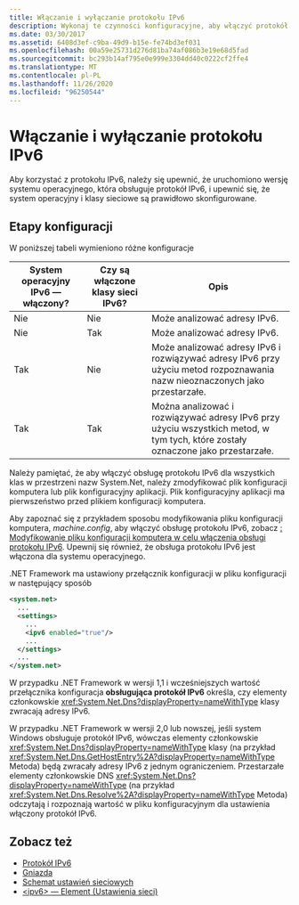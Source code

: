 ```yaml
---
title: Włączanie i wyłączanie protokołu IPv6
description: Wykonaj te czynności konfiguracyjne, aby włączyć protokół IPv6, w tym modyfikując plik konfiguracji komputera lub aplikacji.
ms.date: 03/30/2017
ms.assetid: 6408d3ef-c9ba-49d9-b15e-fe74bd3ef031
ms.openlocfilehash: 00a59e25731d276d81ba74af086b3e19e68d5fad
ms.sourcegitcommit: bc293b14af795e0e999e3304dd40c0222cf2ffe4
ms.translationtype: MT
ms.contentlocale: pl-PL
ms.lasthandoff: 11/26/2020
ms.locfileid: "96250544"
---
```

# <a name="enabling-and-disabling-ipv6"></a>Włączanie i wyłączanie protokołu IPv6

Aby korzystać z protokołu IPv6, należy się upewnić, że uruchomiono wersję systemu operacyjnego, która obsługuje protokół IPv6, i upewnić się, że system operacyjny i klasy sieciowe są prawidłowo skonfigurowane.  
  
## <a name="configuration-steps"></a>Etapy konfiguracji  

 W poniższej tabeli wymieniono różne konfiguracje  
  
|System operacyjny IPv6 — włączony?|Czy są włączone klasy sieci IPv6?|Opis|  
|-------------------------------------|---------------------------------------|-----------------|  
|Nie|Nie|Może analizować adresy IPv6.|  
|Nie|Tak|Może analizować adresy IPv6.|  
|Tak|Nie|Może analizować adresy IPv6 i rozwiązywać adresy IPv6 przy użyciu metod rozpoznawania nazw nieoznaczonych jako przestarzałe.|  
|Tak|Tak|Można analizować i rozwiązywać adresy IPv6 przy użyciu wszystkich metod, w tym tych, które zostały oznaczone jako przestarzałe.|  
  
 Należy pamiętać, że aby włączyć obsługę protokołu IPv6 dla wszystkich klas w przestrzeni nazw System.Net, należy zmodyfikować plik konfiguracji komputera lub plik konfiguracyjny aplikacji. Plik konfiguracyjny aplikacji ma pierwszeństwo przed plikiem konfiguracji komputera.  
  
 Aby zapoznać się z przykładem sposobu modyfikowania pliku konfiguracji komputera, *machine.config*, aby włączyć obsługę protokołu IPv6, zobacz [: Modyfikowanie pliku konfiguracji komputera w celu włączenia obsługi protokołu IPv6](how-to-modify-the-computer-configuration-file-to-enable-ipv6-support.md). Upewnij się również, że obsługa protokołu IPv6 jest włączona dla systemu operacyjnego.  
  
 .NET Framework ma ustawiony przełącznik konfiguracji w pliku konfiguracji w następujący sposób  
  
```xml  
<system.net>  
  ...  
  <settings>  
    ...  
    <ipv6 enabled="true"/>  
    ...  
  </settings>  
  ...  
</system.net>  
```  
  
 W przypadku .NET Framework w wersji 1,1 i wcześniejszych wartość przełącznika konfiguracja **obsługująca protokół IPv6** określa, czy elementy członkowskie <xref:System.Net.Dns?displayProperty=nameWithType> klasy zwracają adresy IPv6.  
  
 W przypadku .NET Framework w wersji 2,0 lub nowszej, jeśli system Windows obsługuje protokół IPv6, wówczas elementy członkowskie <xref:System.Net.Dns?displayProperty=nameWithType> klasy (na przykład <xref:System.Net.Dns.GetHostEntry%2A?displayProperty=nameWithType> Metoda) będą zwracały adresy IPv6 z jednym ograniczeniem. Przestarzałe elementy członkowskie DNS <xref:System.Net.Dns?displayProperty=nameWithType> (na przykład <xref:System.Net.Dns.Resolve%2A?displayProperty=nameWithType> Metoda) odczytają i rozpoznają wartość w pliku konfiguracyjnym dla ustawienia włączony protokół IPv6.  
  
## <a name="see-also"></a>Zobacz też

- [Protokół IPv6](internet-protocol-version-6.md)
- [Gniazda](sockets.md)
- [Schemat ustawień sieciowych](../configure-apps/file-schema/network/index.md)
- [\<ipv6> — Element (Ustawienia sieci)](../configure-apps/file-schema/network/ipv6-element-network-settings.md)
